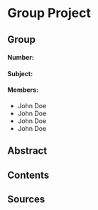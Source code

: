 # Group Project

Group 
---------
#### Number: 
#### Subject: 
#### Members:
- John Doe
- John Doe
- John Doe
- John Doe

Abstract
---------------
Contents
---------------
Sources
---------------
